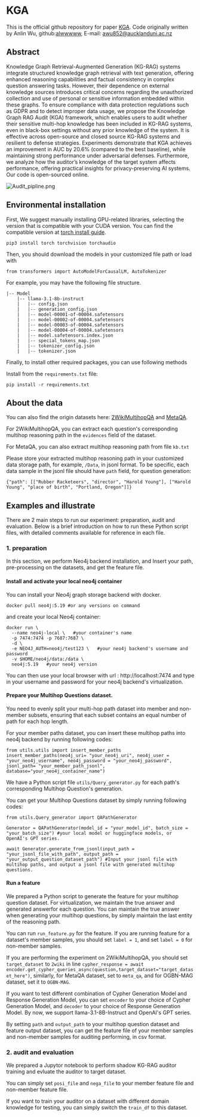 # KGA

This is the official github repository for paper [KGA](XXXX).
Code originally written by Anlin Wu, github:[alwwwww](https://github.com/alwwwww), E-mail: awu852@aucklanduni.ac.nz

## Abstract

Knowledge Graph Retrieval-Augmented Generation (KG-RAG) systems integrate structured knowledge graph retrieval with text generation, offering enhanced reasoning capabilities and factual consistency in complex question answering tasks. However, their dependence on external knowledge sources introduces critical concerns regarding the unauthorized collection and use of personal or sensitive information embedded within these graphs. To ensure compliance with data protection regulations such as GDPR and to detect improper data usage, we propose the Knowledge Graph RAG Audit (KGA) framework, which enables users to audit whether their sensitive multi-hop knowledge has been included in KG-RAG systems, even in black-box settings without any prior knowledge of the system. It is effective across open-source and closed source KG-RAG systems and resilient to defense strategies. Experiments demonstrate that KGA achieves an improvement in AUC by 20.6% (compared to the best baseline), while maintaining strong performance under adversarial defenses. Furthermore, we analyze how the auditor’s knowledge of the target system affects performance, offering practical insights for privacy-preserving AI systems. Our code is open-sourced online.

![Audit_pipline.png](./imgs/Audit_pipline.png)

## Environmental installation

First, We suggest manually installing GPU-related libraries, selecting the version that is compatible with your CUDA version. You can find the compatible version at [torch install guide](https://pytorch.org/).

```
pip3 install torch torchvision torchaudio
```

Then, you should download the models in your customized file path or load with 
```
from transformers import AutoModelForCausalLM, AutoTokenizer
```
For example, you may have the following file structure.

```
|-- Model
    |-- llama-3.1-8b-instruct
    |   |-- config.json
    |   |-- generation_config.json
    |   |-- model-00001-of-00004.safetensors
    |   |-- model-00002-of-00004.safetensors
    |   |-- model-00003-of-00004.safetensors
    |   |-- model-00004-of-00004.safetensors
    |   |-- model.safetensors.index.json
    |   |-- special_tokens_map.json
    |   |-- tokenizer_config.json
    |   |-- tokenizer.json
```

Finally, to install other required packages, you can use following methods

Install from the `requirements.txt` file:

```
pip install -r requirements.txt
```

## About the data

You can also find the origin datasets here: [2WikiMultihopQA](https://huggingface.co/datasets/xanhho/2WikiMultihopQA) and [MetaQA](https://github.com/yuyuz/MetaQA).

For 2WikiMultihopQA, you can extract each question's corresponding multihop reasoning path in the `evidences` field of the dataset.

For MetaQA, you can also extract multihop reasoning path from file `kb.txt`

Please store your extracted multihop reasoning path in your customized data storage path, for example, `/Data`, in jsonl format. To be specific, each data sample in the jsonl file should have `path` field, for question generation:
```
{"path": [["Rubber Racketeers", "director", "Harold Young"], ["Harold Young", "place of birth", "Portland, Oregon"]]}

```


## Examples and illustrate

There are 2 main steps to run our experiment: preparation, audit and evaluation. Below is a brief introduction on how to run these Python script files, with detailed comments available for reference in each file.

### 1. preparation

In this section, we perform Neo4j backend installation,  and Insert your path, pre-processing on the datasets, and get the feature file.
#### Install and activate your local neo4j container

You can install your Neo4j graph storage backend with docker.

```
docker pull neo4j:5.19 #or any versions on command
```

and create your local Neo4j container:
```
docker run \
  --name neo4j-local \   #your container's name
  -p 7474:7474 -p 7687:7687 \
  -d \
  -e NEO4J_AUTH=neo4j/test123 \   #your neo4j backend's username and password
  -v $HOME/neo4j/data:/data \
  neo4j:5.19   #your neo4j version

```
You can then use your local browser with url : http://localhost:7474 and type in your username and password for your neo4j backend's virtualization.

#### Prepare your Multihop Questions dataset.

You need to evenly split your multi-hop path dataset into member and non-member subsets, ensuring that each subset contains an equal number of path for each hop length.

For your member paths dataset, you can insert these multihop paths into neo4j backend by running following codes:

```
from utils.utils import insert_member_paths
insert_member_paths(neo4j_uri= "your_neo4j_uri", neo4j_user = "your_neo4j_username", neo4j_password = "your_neo4j_password", jsonl_path= "your_member_path_jsonl", database="your_neo4j_container_name")

```
We have a Python script file `utils/Query_generator.py` for each path's corresponding Multihop Question's generation.

You can get your Multihop Questions dataset by simply running following codes:

```
from utils.Query_generator import QAPathGenerator

Generator = QAPathGenerator(model_id = "your_model_id", batch_size = "your_batch_size") #your local model or huggingface models, or OpenAI's GPT series.

await Generator.generate_from_jsonl(input_path = "your_jsonl_file_with_path", output_path = "your_output_question_dataset_path") #Input your jsonl file with multihop paths, and output a jsonl file with generated multihop questions.

```

#### Run a feature 
We prepared a Python script to generate the feature for your multihop question dataset. For virtualization, we maintain the true answer and generated answerfor each question. You can maintain the true answer when generating your multihop questions, by simply maintain the last entity of the reasoning path. 

You can run `run_feature.py` for the feature. If you are running feature for a dataset's member samples, you should set `label = 1`, and set `label = 0` for non-member samples.

If you are performing the experiment on 2WikiMultihopQA, you should set `target_dataset` to `2wiki` in line `cypher_response = await encoder.get_cypher_queries_async(question,target_dataset="target_dataset_here")`, similarly, for MetaQA dataset, set to `meta_qa`, and for OGBN-MAG dataset, set it to `OGBN-MAG`.

If you want to test different combination of Cypher Generation Model and Response Generation Model, you can set `encoder` to your choice of Cypher Generation Model, and `decoder` to your choice of Response Generation Model. By now, we support llama-3.1-8B-Instruct and OpenAI's GPT series.

By setting `path` and `output_path` to your multihop question dataset and feature output dataset, you can get the feature file of your member samples and non-member samples for auditing performing, in csv format.

### 2. audit and evaluation

We prepared a Jupytor notebook to perform shadow KG-RAG auditor training and evluate the auditor to target dataset.

You can simply set `posi_file` and `nega_file` to your member feature file and non-member feature file.

If you want to train your auditor on a dataset with different domain knowledge for testing, you can simply switch the `train_df` to this dataset.




